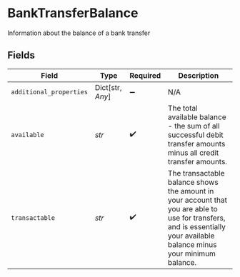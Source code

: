 # BankTransferBalance

Information about the balance of a bank transfer


## Fields

| Field                                                                                                                                                                   | Type                                                                                                                                                                    | Required                                                                                                                                                                | Description                                                                                                                                                             |
| ----------------------------------------------------------------------------------------------------------------------------------------------------------------------- | ----------------------------------------------------------------------------------------------------------------------------------------------------------------------- | ----------------------------------------------------------------------------------------------------------------------------------------------------------------------- | ----------------------------------------------------------------------------------------------------------------------------------------------------------------------- |
| `additional_properties`                                                                                                                                                 | Dict[str, *Any*]                                                                                                                                                        | :heavy_minus_sign:                                                                                                                                                      | N/A                                                                                                                                                                     |
| `available`                                                                                                                                                             | *str*                                                                                                                                                                   | :heavy_check_mark:                                                                                                                                                      | The total available balance - the sum of all successful debit transfer amounts minus all credit transfer amounts.                                                       |
| `transactable`                                                                                                                                                          | *str*                                                                                                                                                                   | :heavy_check_mark:                                                                                                                                                      | The transactable balance shows the amount in your account that you are able to use for transfers, and is essentially your available balance minus your minimum balance. |